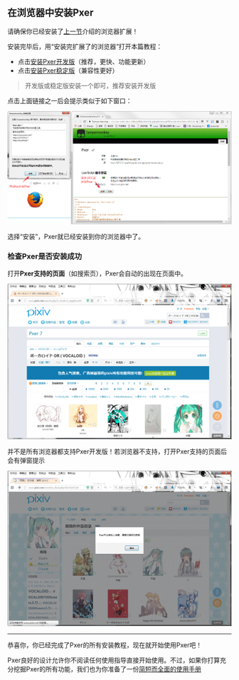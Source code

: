 ## 在浏览器中安装Pxer

请确保你已经安装了[上一节](/md/install_1)介绍的浏览器扩展！

安装完毕后，用“安装完扩展了的浏览器”打开本篇教程：

- 点击[安装Pxer开发版](https://pxer-app.pea3nut.org/pxer-dev.user.js)（推荐，更快、功能更新）
- 点击[安装Pxer稳定版](https://pxer-app.pea3nut.org/pxer-master.user.js)（兼容性更好）

> 开发版或稳定版安装一个即可，推荐安装开发版

点击上面链接之一后会提示类似于如下窗口：

![](/static/images/install_2-pxer-alert.png)

选择“安装”，Pxer就已经安装到你的浏览器中了。

### 检查Pxer是否安装成功

打开**Pxer支持的页面**（如搜索页），Pxer会自动的出现在页面中。

![](/static/images/pxer-ui-show-search.png)

并不是所有浏览器都支持Pxer开发版！若浏览器不支持，打开Pxer支持的页面后会有弹窗提示

![](/static/images/pxer-load-error-sign-dev.png)

---

恭喜你，你已经完成了Pxer的所有安装教程，现在就开始使用Pxer吧！

Pxer良好的设计允许你不阅读任何使用指导直接开始使用。不过，如果你打算充分挖掘Pxer的所有功能，我们也为你准备了一份[简短而全面的使用手册](/md/use)
